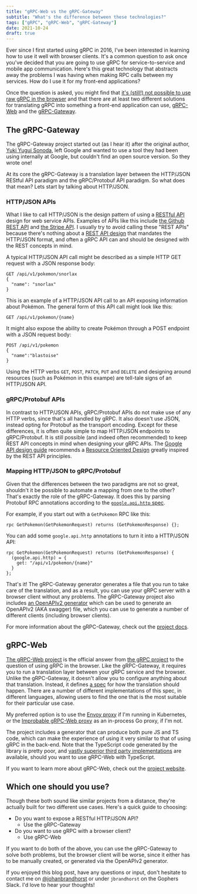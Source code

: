 ```yaml
---
title: "gRPC-Web vs the gRPC-Gateway"
subtitle: "What's the difference between these technologies?"
tags: ["gRPC", "gRPC-Web", "gRPC-Gateway"]
date: 2021-10-24
draft: true
---
```


Ever since I first started using gRPC in 2016, I've been interested in learning
how to use it well with browser clients. It's a common question to ask once
you've decided that you are going to use gRPC for service-to-service
and mobile app communication. Here's this great technology that abstracts away
the problems I was having when making RPC calls between my services. How do I
use it for my front-end applications?

Once the question is asked, you might find that
[it's (still!) not possible to use raw gRPC in the browser](/post/state-of-grpcweb/#the-grpc-web-spec)
and that there are at least two different solutions for translating gRPC into
something a front-end application can use,
[gRPC-Web](https://github.com/grpc/grpc-web)
and the [gRPC-Gateway](https://github.com/grpc-ecosystem/grpc-gateway).

## The gRPC-Gateway

The gRPC-Gateway project started out (as I hear it) after the original author,
[Yuki Yugui Sonoda](https://github.com/yugui), left Google and wanted to use a
tool they had been using internally at Google, but couldn't find an open source
version. So they wrote one!

At its core the gRPC-Gateway is a translation layer between the HTTP/JSON
REStful API paradigm and the gRPC/Protobuf API paradigm. So what does that
mean? Lets start by talking about HTTP/JSON.

### HTTP/JSON APIs

What I like to call HTTP/JSON is the design pattern of using a
[RESTful API](https://en.wikipedia.org/wiki/Representational_state_transfer#Applied_to_web_services)
design for web service APIs. Examples of APIs like this include
[the Github REST API](https://docs.github.com/en/rest/overview) and
[the Stripe API](https://stripe.com/docs/api). I usually try to avoid calling
these "REST APIs" because there's nothing about a
[REST API design](https://en.wikipedia.org/wiki/Representational_state_transfer#Architectural_concepts)
that mandates the HTTP/JSON format, and often a gRPC API can and should be
designed with the REST concepts in mind.

A typical HTTP/JSON API call might be described as a simple HTTP GET request
with a JSON response body:

```
GET /api/v1/pokemon/snorlax
{
  "name": "snorlax"
}
```

This is an example of a HTTP/JSON API call to an API exposing information about
Pokémon. The general form of this API call might look like this:

```
GET /api/v1/pokemon/{name}
```

It might also expose the ability to create Pokémon through a POST endpoint with
a JSON request body:

```
POST /api/v1/pokemon
{
  "name":"blastoise"
}
```

Using the HTTP verbs `GET`, `POST`, `PATCH`, `PUT` and `DELETE` and designing
around resources (such as Pokémon in this exampe) are tell-tale signs of an
HTTP/JSON API.

### gRPC/Protobuf APIs

In contrast to HTTP/JSON APIs, gRPC/Protobuf APIs do not make use of any HTTP
verbs, since that's all handled by gRPC. It also doesn't use JSON, instead
opting for Protobuf as the transport encoding. Except for these differences,
it is often quite simple to map HTTP/JSON endpoints to gRPC/Protobuf. It is
still possible (and indeed often recommended) to keep REST API concepts in
mind when designing your gRPC APIs. The
[Google API design guide](https://cloud.google.com/apis/design) recommends
a [Resource Oriented Design](https://cloud.google.com/apis/design/resources)
greatly inspired by the REST API principles.

### Mapping HTTP/JSON to gRPC/Protobuf

Given that the differences between the two paradigms are not so great,
shouldn't it be possible to automate a mapping from one to the other?
That's exactly the role of the gRPC-Gateway. It does this by parsing
Protobuf RPC annotations according to the
[`google.api.http` spec](https://github.com/googleapis/googleapis/blob/974ad5bdfc9ba768db16b3eda2850aadd8c10a2c/google/api/http.proto#L44-L312).

For example, if you start out with a `GetPokemon` RPC like this:

```
rpc GetPokemon(GetPokemonRequest) returns (GetPokemonResponse) {};
```

You can add some `google.api.http` annotations to turn it into a HTTP/JSON API:

```
rpc GetPokemon(GetPokemonRequest) returns (GetPokemonResponse) {
  (google.api.http) = {
    get: "/api/v1/pokemon/{name}"
  }
};
```

That's it! The gRPC-Gateway generator generates a file that you run to take
care of the translation, and as a result, you can use your gRPC server with a
browser client without any problems. The gRPC-Gateway project also includes
[an OpenAPIv2 generator](https://github.com/grpc-ecosystem/grpc-gateway/tree/master/protoc-gen-openapiv2)
which can be used to generate an OpenAPIv2 (AKA swagger) file, which you can
use to generate a number of different clients (including browser clients).

For more information about the gRPC-Gateway, check out the
[project docs](https://grpc-ecosystem.github.io/grpc-gateway).

## gRPC-Web

[The gRPC-Web project](https://github.com/grpc/grpc-web) is the official
answer from [the gRPC project](https://grpc.io) to the question of using gRPC
in the browser. Like the gRPC-Gateway, it requires you to run a translation
layer between your gRPC service and the browser. Unlike the gRPC-Gateway,
it doesn't allow you to configure anything about that translation. Instead,
it defines
[a spec](https://github.com/grpc/grpc/blob/master/doc/PROTOCOL-WEB.md) for how
the translation should happen. There are a number of different
implementations of this spec, in different languages, allowing users to find
the one that is the most suitable for their particular use case.

My preferred option is to use the [Envoy proxy](https://www.envoyproxy.io/) if
I'm running in Kubernetes, or the
[Improbable gRPC-Web proxy](https://github.com/improbable-eng/grpc-web/tree/master/go/grpcwebproxy)
as an in-process Go proxy, if I'm not.

The project includes a generator that can produce both pure JS and TS code,
which can make the experience of using it very similar to that of using gRPC in
the back-end. Note that the TypeScript code generated by the library is pretty
poor, and
[vastly superior third party implementations](https://github.com/timostamm/protobuf-ts)
are available, should you want to use gRPC-Web with TypeScript.

If you want to learn more about gRPC-Web, check out the
[project website](https://github.com/grpc/grpc-web).

## Which one should you use?

Though these both sound like similar projects from a distance, they're actually
built for two different use cases. Here's a quick guide to choosing:

* Do you want to expose a RESTful HTTP/JSON API?
  - Use the gRPC-Gateway
* Do you want to use gRPC with a browser client?
  - Use gRPC-Web

If you want to do both of the above, you can use the gRPC-Gateway to solve both
problems, but the browser client will be worse, since it either has to be
manually created, or generated via the OpenAPIv2 generator.

If you enjoyed this blog post, have any questions or input, don't hesitate to
contact me on [@johanbrandhorst](https://twitter.com/JohanBrandhorst) or
under `jbrandhorst` on the Gophers Slack. I'd love to hear your thoughts!
